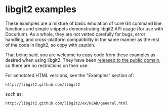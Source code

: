 libgit2 examples
================

These examples are a mixture of basic emulation of core Git command line
functions and simple snippets demonstrating libgit2 API usage (for use
with Docurium).  As a whole, they are not vetted carefully for bugs, error
handling, and cross-platform compatibility in the same manner as the rest
of the code in libgit2, so copy with caution.

That being said, you are welcome to copy code from these examples as
desired when using libgit2. They have been [released to the public domain][cc0],
so there are no restrictions on their use.

[cc0]: COPYING

For annotated HTML versions, see the "Examples" section of:

    http://libgit2.github.com/libgit2

such as:

    http://libgit2.github.com/libgit2/ex/HEAD/general.html
